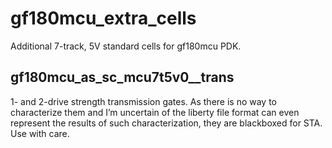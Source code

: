 # gf180mcu_extra_cells

Additional 7-track, 5V standard cells for gf180mcu PDK.

## gf180mcu_as_sc_mcu7t5v0__trans

1- and 2-drive strength transmission gates. As there is no way to characterize them and I’m uncertain of the liberty file format can even represent the results of such characterization, they are blackboxed for STA. Use with care.
